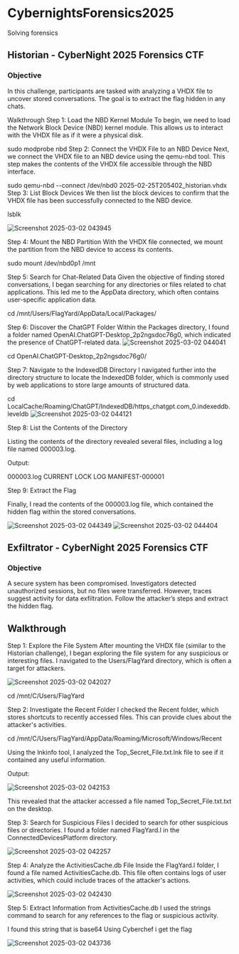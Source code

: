 # CybernightsForensics2025
Solving forensics

## Historian - CyberNight 2025 Forensics CTF
### Objective
In this challenge, participants are tasked with analyzing a VHDX file to uncover stored conversations. The goal is to extract the flag hidden in any chats.

Walkthrough
Step 1: Load the NBD Kernel Module
To begin, we need to load the Network Block Device (NBD) kernel module. This allows us to interact with the VHDX file as if it were a physical disk.


sudo modprobe nbd
Step 2: Connect the VHDX File to an NBD Device
Next, we connect the VHDX file to an NBD device using the qemu-nbd tool. This step makes the contents of the VHDX file accessible through the NBD interface.


sudo qemu-nbd --connect /dev/nbd0 2025-02-25T205402_historian.vhdx
Step 3: List Block Devices
We then list the block devices to confirm that the VHDX file has been successfully connected to the NBD device.


lsblk

![Screenshot 2025-03-02 043945](https://github.com/user-attachments/assets/6ab4a83f-1c82-4663-9ce3-926acfab74e6)



Step 4: Mount the NBD Partition
With the VHDX file connected, we mount the partition from the NBD device to access its contents.


sudo mount /dev/nbd0p1 /mnt

Step 5: Search for Chat-Related Data
Given the objective of finding stored conversations, I began searching for any directories or files related to chat applications. This led me to the AppData directory, which often contains user-specific application data.


cd /mnt/Users/FlagYard/AppData/Local/Packages/

Step 6: Discover the ChatGPT Folder
Within the Packages directory, I found a folder named OpenAI.ChatGPT-Desktop_2p2ngsdoc76g0, which indicated the presence of ChatGPT-related data.
![Screenshot 2025-03-02 044041](https://github.com/user-attachments/assets/fdcf0e83-d047-4614-9935-168cc787d826)



cd OpenAI.ChatGPT-Desktop_2p2ngsdoc76g0/

Step 7: Navigate to the IndexedDB Directory
I navigated further into the directory structure to locate the IndexedDB folder, which is commonly used by web applications to store large amounts of structured data.


cd LocalCache/Roaming/ChatGPT/IndexedDB/https_chatgpt.com_0.indexeddb.leveldb
![Screenshot 2025-03-02 044121](https://github.com/user-attachments/assets/ddea0647-8aa3-4c08-a90a-0082d2b8f5f7)


Step 8: List the Contents of the Directory

Listing the contents of the directory revealed several files, including a log file named 000003.log.


Output:

000003.log  CURRENT  LOCK  LOG  MANIFEST-000001


Step 9: Extract the Flag

Finally, I read the contents of the 000003.log file, which contained the hidden flag within the stored conversations.

![Screenshot 2025-03-02 044349](https://github.com/user-attachments/assets/fe3e3dc6-d695-449f-b2db-cd0f2b0d80e9)
![Screenshot 2025-03-02 044404](https://github.com/user-attachments/assets/6ea50a77-1767-4323-b887-e5a0b1c23a37)





## Exfiltrator - CyberNight 2025 Forensics CTF
### Objective
A secure system has been compromised. Investigators detected unauthorized sessions, but no files were transferred. However, traces suggest activity for data exfiltration. Follow the attacker’s steps and extract the hidden flag.

## Walkthrough
Step 1: Explore the File System
After mounting the VHDX file (similar to the Historian challenge), I began exploring the file system for any suspicious or interesting files. I navigated to the Users/FlagYard directory, which is often a target for attackers.

![Screenshot 2025-03-02 042027](https://github.com/user-attachments/assets/1542b70f-b371-4fa4-8ada-23b5dff0227a)


cd /mnt/C/Users/FlagYard

Step 2: Investigate the Recent Folder
I checked the Recent folder, which stores shortcuts to recently accessed files. This can provide clues about the attacker's activities.


cd /mnt/C/Users/FlagYard/AppData/Roaming/Microsoft/Windows/Recent

Using the lnkinfo tool, I analyzed the Top_Secret_File.txt.lnk file to see if it contained any useful information.


Output:

![Screenshot 2025-03-02 042153](https://github.com/user-attachments/assets/db74f646-6800-458c-b449-4171d974c0fd)

This revealed that the attacker accessed a file named Top_Secret_File.txt.txt on the desktop.


Step 3: Search for Suspicious Files
I decided to search for other suspicious files or directories. I found a folder named FlagYard.l in the ConnectedDevicesPlatform directory.

![Screenshot 2025-03-02 042257](https://github.com/user-attachments/assets/44ebbd38-1649-463a-80dd-5b65dc7addd1)

Step 4: Analyze the ActivitiesCache.db File
Inside the FlagYard.l folder, I found a file named ActivitiesCache.db. This file often contains logs of user activities, which could include traces of the attacker's actions.

![Screenshot 2025-03-02 042430](https://github.com/user-attachments/assets/629c9bf8-95bf-4768-8301-5db13c3368f9)

Step 5: Extract Information from ActivitiesCache.db
I used the strings command to search for any references to the flag or suspicious activity.

I found this string that is base64 
Using Cyberchef i get the flag

![Screenshot 2025-03-02 043736](https://github.com/user-attachments/assets/0b5d1c5f-b9f0-4b2d-b8a3-029ed4c10cc0)





